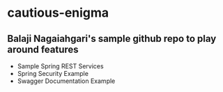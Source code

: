 # cautious-enigma
## Balaji Nagaiahgari's sample github repo to play around features
* Sample Spring REST Services
* Spring Security Example
* Swagger Documentation Example
